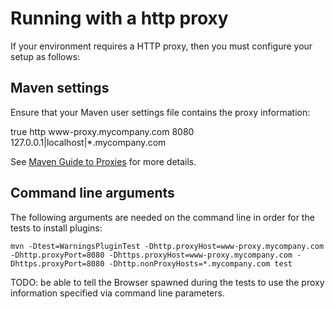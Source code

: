 # Running with a http proxy
If your environment requires a HTTP proxy, then you must configure your setup as follows:

## Maven settings
Ensure that your Maven user settings file contains the proxy information:

  <proxies>
    <proxy>
      <active>true</active>
      <protocol>http</protocol>
      <host>www-proxy.mycompany.com</host>
      <port>8080</port>
      <username></username>
      <password></password>
      <nonProxyHosts>127.0.0.1|localhost|*.mycompany.com</nonProxyHosts>
    </proxy>
  </proxies>

See [Maven Guide to Proxies](http://maven.apache.org/guides/mini/guide-proxies.html) for more details.

## Command line arguments
The following arguments are needed on the command line in order for the tests to install plugins:

    mvn -Dtest=WarningsPluginTest -Dhttp.proxyHost=www-proxy.mycompany.com -Dhttp.proxyPort=8080 -Dhttps.proxyHost=www-proxy.mycompany.com -Dhttps.proxyPort=8080 -Dhttp.nonProxyHosts=*.mycompany.com test

TODO: be able to tell the Browser spawned during the tests to use the proxy information specified via command line parameters.
